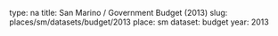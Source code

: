 type: na
title: San Marino / Government Budget (2013)
slug: places/sm/datasets/budget/2013
place: sm
dataset: budget
year: 2013
